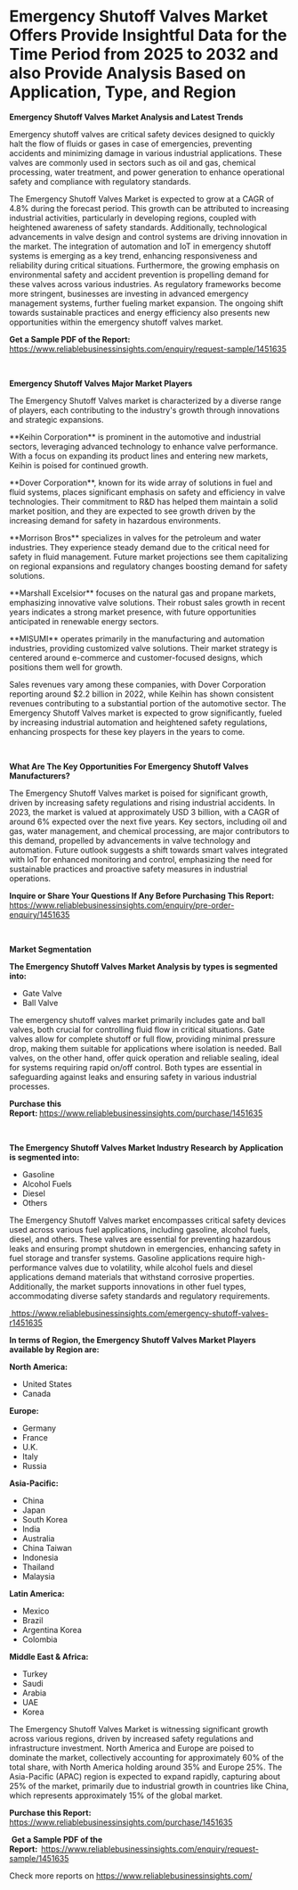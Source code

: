 <p><h1>Emergency Shutoff Valves Market Offers Provide Insightful Data for the Time Period from 2025 to 2032 and also Provide Analysis Based on Application, Type, and Region</h1></p><p><strong>Emergency Shutoff Valves Market Analysis and Latest Trends</strong></p>
<p><p>Emergency shutoff valves are critical safety devices designed to quickly halt the flow of fluids or gases in case of emergencies, preventing accidents and minimizing damage in various industrial applications. These valves are commonly used in sectors such as oil and gas, chemical processing, water treatment, and power generation to enhance operational safety and compliance with regulatory standards.</p><p>The Emergency Shutoff Valves Market is expected to grow at a CAGR of 4.8% during the forecast period. This growth can be attributed to increasing industrial activities, particularly in developing regions, coupled with heightened awareness of safety standards. Additionally, technological advancements in valve design and control systems are driving innovation in the market. The integration of automation and IoT in emergency shutoff systems is emerging as a key trend, enhancing responsiveness and reliability during critical situations. Furthermore, the growing emphasis on environmental safety and accident prevention is propelling demand for these valves across various industries. As regulatory frameworks become more stringent, businesses are investing in advanced emergency management systems, further fueling market expansion. The ongoing shift towards sustainable practices and energy efficiency also presents new opportunities within the emergency shutoff valves market.</p></p>
<p><strong>Get a Sample PDF of the Report:&nbsp;</strong> <a href="https://www.reliablebusinessinsights.com/enquiry/request-sample/1451635?utm_campaign=2413&utm_medium=2&utm_source=Github&utm_content=ia&utm_term=18022025&utm_id=emergency-shutoff-valves">https://www.reliablebusinessinsights.com/enquiry/request-sample/1451635</a></p>
<p>&nbsp;</p>
<p><strong>Emergency Shutoff Valves Major Market Players</strong></p>
<p><p>The Emergency Shutoff Valves market is characterized by a diverse range of players, each contributing to the industry's growth through innovations and strategic expansions. </p><p>**Keihin Corporation** is prominent in the automotive and industrial sectors, leveraging advanced technology to enhance valve performance. With a focus on expanding its product lines and entering new markets, Keihin is poised for continued growth. </p><p>**Dover Corporation**, known for its wide array of solutions in fuel and fluid systems, places significant emphasis on safety and efficiency in valve technologies. Their commitment to R&D has helped them maintain a solid market position, and they are expected to see growth driven by the increasing demand for safety in hazardous environments.</p><p>**Morrison Bros** specializes in valves for the petroleum and water industries. They experience steady demand due to the critical need for safety in fluid management. Future market projections see them capitalizing on regional expansions and regulatory changes boosting demand for safety solutions.</p><p>**Marshall Excelsior** focuses on the natural gas and propane markets, emphasizing innovative valve solutions. Their robust sales growth in recent years indicates a strong market presence, with future opportunities anticipated in renewable energy sectors.</p><p>**MISUMI** operates primarily in the manufacturing and automation industries, providing customized valve solutions. Their market strategy is centered around e-commerce and customer-focused designs, which positions them well for growth.</p><p>Sales revenues vary among these companies, with Dover Corporation reporting around $2.2 billion in 2022, while Keihin has shown consistent revenues contributing to a substantial portion of the automotive sector. The Emergency Shutoff Valves market is expected to grow significantly, fueled by increasing industrial automation and heightened safety regulations, enhancing prospects for these key players in the years to come.</p></p>
<p>&nbsp;</p>
<p><strong>What Are The Key Opportunities For Emergency Shutoff Valves Manufacturers?</strong></p>
<p><p>The Emergency Shutoff Valves market is poised for significant growth, driven by increasing safety regulations and rising industrial accidents. In 2023, the market is valued at approximately USD 3 billion, with a CAGR of around 6% expected over the next five years. Key sectors, including oil and gas, water management, and chemical processing, are major contributors to this demand, propelled by advancements in valve technology and automation. Future outlook suggests a shift towards smart valves integrated with IoT for enhanced monitoring and control, emphasizing the need for sustainable practices and proactive safety measures in industrial operations.</p></p>
<p><strong>Inquire or Share Your Questions If Any Before Purchasing This Report:</strong> <a href="https://www.reliablebusinessinsights.com/enquiry/pre-order-enquiry/1451635?utm_campaign=2413&utm_medium=2&utm_source=Github&utm_content=ia&utm_term=18022025&utm_id=emergency-shutoff-valves">https://www.reliablebusinessinsights.com/enquiry/pre-order-enquiry/1451635</a></p>
<p>&nbsp;</p>
<p><strong>Market Segmentation</strong></p>
<p><strong>The Emergency Shutoff Valves Market Analysis by types is segmented into:</strong></p>
<p><ul><li>Gate Valve</li><li>Ball Valve</li></ul></p>
<p><p>The emergency shutoff valves market primarily includes gate and ball valves, both crucial for controlling fluid flow in critical situations. Gate valves allow for complete shutoff or full flow, providing minimal pressure drop, making them suitable for applications where isolation is needed. Ball valves, on the other hand, offer quick operation and reliable sealing, ideal for systems requiring rapid on/off control. Both types are essential in safeguarding against leaks and ensuring safety in various industrial processes.</p></p>
<p><strong>Purchase this Report:&nbsp;</strong><a href="https://www.reliablebusinessinsights.com/purchase/1451635?utm_campaign=2413&utm_medium=2&utm_source=Github&utm_content=ia&utm_term=18022025&utm_id=emergency-shutoff-valves">https://www.reliablebusinessinsights.com/purchase/1451635</a></p>
<p>&nbsp;</p>
<p><strong>The Emergency Shutoff Valves Market Industry Research by Application is segmented into:</strong></p>
<p><ul><li>Gasoline</li><li>Alcohol Fuels</li><li>Diesel</li><li>Others</li></ul></p>
<p><p>The Emergency Shutoff Valves market encompasses critical safety devices used across various fuel applications, including gasoline, alcohol fuels, diesel, and others. These valves are essential for preventing hazardous leaks and ensuring prompt shutdown in emergencies, enhancing safety in fuel storage and transfer systems. Gasoline applications require high-performance valves due to volatility, while alcohol fuels and diesel applications demand materials that withstand corrosive properties. Additionally, the market supports innovations in other fuel types, accommodating diverse safety standards and regulatory requirements.</p></p>
<p><a href="https://www.reliablebusinessinsights.com/emergency-shutoff-valves-r1451635?utm_campaign=2413&utm_medium=2&utm_source=Github&utm_content=ia&utm_term=18022025&utm_id=emergency-shutoff-valves">&nbsp;https://www.reliablebusinessinsights.com/emergency-shutoff-valves-r1451635</a></p>
<p><strong>In terms of Region, the Emergency Shutoff Valves Market Players available by Region are:</strong></p>
<p>
    <p> <strong> North America: </strong>
        <ul>
            <li>United States</li>
            <li>Canada</li>
        </ul>
        </p> 
    <p> <strong> Europe: </strong>
        <ul>
            <li>Germany</li>
            <li>France</li>
            <li>U.K.</li>
            <li>Italy</li>
            <li>Russia</li>
        </ul>
        </p> 
    <p> <strong> Asia-Pacific: </strong>
        <ul>
            <li>China</li>
            <li>Japan</li>
            <li>South Korea</li>
            <li>India</li>
            <li>Australia</li>
            <li>China Taiwan</li>
            <li>Indonesia</li>
            <li>Thailand</li>
            <li>Malaysia</li>
        </ul>
        </p> 
    <p> <strong> Latin America: </strong>
        <ul>
            <li>Mexico</li>
            <li>Brazil</li>
            <li>Argentina Korea</li>
            <li>Colombia</li>
        </ul>
        </p> 
    <p> <strong> Middle East & Africa: </strong>
        <ul>
            <li>Turkey</li>
            <li>Saudi</li>
            <li>Arabia</li>
            <li>UAE</li>
            <li>Korea</li>
        </ul>
    </p>
    </p>
<p><p>The Emergency Shutoff Valves Market is witnessing significant growth across various regions, driven by increased safety regulations and infrastructure investment. North America and Europe are poised to dominate the market, collectively accounting for approximately 60% of the total share, with North America holding around 35% and Europe 25%. The Asia-Pacific (APAC) region is expected to expand rapidly, capturing about 25% of the market, primarily due to industrial growth in countries like China, which represents approximately 15% of the global market.</p></p>
<p><strong>Purchase this Report: </strong><a href="https://www.reliablebusinessinsights.com/purchase/1451635?utm_campaign=2413&utm_medium=2&utm_source=Github&utm_content=ia&utm_term=18022025&utm_id=emergency-shutoff-valves">https://www.reliablebusinessinsights.com/purchase/1451635</a></p>
<p>&nbsp;<strong>Get a Sample PDF of the Report:&nbsp;&nbsp;</strong><a href="https://www.reliablebusinessinsights.com/enquiry/request-sample/1451635?utm_campaign=2413&utm_medium=2&utm_source=Github&utm_content=ia&utm_term=18022025&utm_id=emergency-shutoff-valves">https://www.reliablebusinessinsights.com/enquiry/request-sample/1451635</a></p>
<p><strong></strong></p>
<p>Check more reports on <a href="https://www.reliablebusinessinsights.com/?utm_campaign=2413&utm_medium=2&utm_source=Github&utm_content=ia&utm_term=18022025&utm_id=emergency-shutoff-valves">https://www.reliablebusinessinsights.com/</a></p>